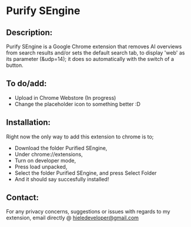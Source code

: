# Purify SEngine


## Description:

Purify SEngine is a Google Chrome extension that removes AI overviews from search results and/or sets the default search tab, to display 'web' as its parameter (&udp=14); it does so automatically with the switch of a button.

## To do/add:
* Upload in Chrome Webstore (In progress)
* Change the placeholder icon to something better :D

## Installation:
Right now the only way to add this extension to chrome is to;
* Download the folder Purified SEngine,
* Under chrome://extensions,
* Turn on developer mode,
* Press load unpacked, 
* Select the folder Purified SEngine, and press Select Folder
* And it should say succesfully installed!

## Contact:

For any privacy concerns, suggestions or issues with regards to my extension, email directly @ hieledeveloper@gmail.com

